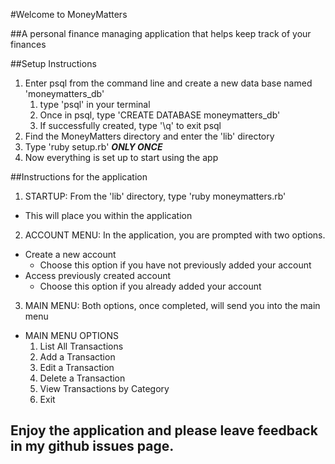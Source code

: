 #Welcome to MoneyMatters

##A personal finance managing application that helps keep track of your finances

##Setup Instructions
1. Enter psql from the command line and create a new data base named 'moneymatters_db'
	1. type 'psql' in your terminal
	2. Once in psql, type 'CREATE DATABASE moneymatters_db'
	3. If successfully created, type '\q' to exit psql
2. Find the MoneyMatters directory and enter the 'lib' directory
3. Type 'ruby setup.rb' ***ONLY ONCE***
4. Now everything is set up to start using the app

##Instructions for the application
1. STARTUP: From the 'lib' directory, type 'ruby moneymatters.rb' 
  * This will place you within the application
2. ACCOUNT MENU: In the application, you are prompted with two options.
  * Create a new account
    - Choose this option if you have not previously added your account
  * Access previously created account
    - Choose this option if you already added your account
3. MAIN MENU: Both options, once completed, will send you into the main menu
  * MAIN MENU OPTIONS
	1. List All Transactions
	2. Add a Transaction
	3. Edit a Transaction
	4. Delete a Transaction
	5. View Transactions by Category
	6. Exit

## Enjoy the application and please leave feedback in my github issues page. 
